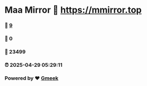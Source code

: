 # Maa Mirror :link: https://mmirror.top 
### :page_facing_up: [9](https://mmirror.top/tag.html) 
### :speech_balloon: 0 
### :hibiscus: 23499 
### :alarm_clock: 2025-04-29 05:29:11 
### Powered by :heart: [Gmeek](https://github.com/Meekdai/Gmeek)
